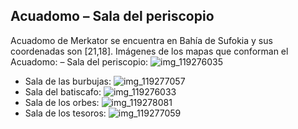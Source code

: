 ## Acuadomo – Sala del periscopio
Acuadomo de Merkator se encuentra en Bahía de Sufokia y sus coordenadas son [21,18].
Imágenes de los mapas que conforman el Acuadomo:
– Sala del periscopio: ![img_119276035](https://media.discordapp.net/attachments/1115311447145193482/1115321285086560276/119276035.jpg)
- Sala de las burbujas: ![img_119277057](https://media.discordapp.net/attachments/1115311447145193482/1115321287112400997/119277057.jpg)
- Sala del batiscafo: ![img_119276033](https://media.discordapp.net/attachments/1115311447145193482/1115321283031343225/119276033.jpg)
- Sala de los orbes: ![img_119278081](https://media.discordapp.net/attachments/1115311447145193482/1115321291189272756/119278081.jpg)
- Sala de los tesoros: ![img_119277059](https://media.discordapp.net/attachments/1115311447145193482/1115321289582841977/119277059.jpg)